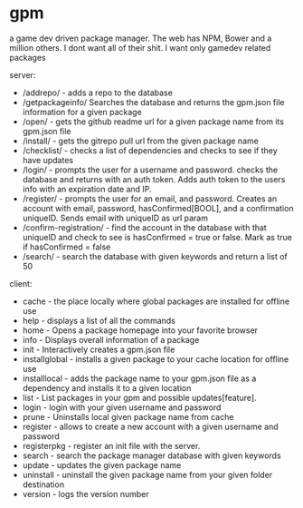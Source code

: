 # gpm
a game dev driven package manager. The web has NPM, Bower and a million others. I dont want all of their shit. I want only gamedev related packages

server:
- /addrepo/ - adds a repo to the database
- /getpackageinfo/  Searches the database and returns the gpm.json file information for a given package
- /open/ - gets the github readme url for a given package name from its gpm.json file
- /install/ - gets the gitrepo pull url from the given package name
- /checklist/ - checks a list of dependencies and checks to see if they have updates
- /login/ - prompts the user for a username and password. checks the database and returns with an auth token. Adds auth token to the users info with an expiration date and IP.
- /register/ - prompts the user for an email, and password. Creates an account with email, password, hasConfirmed[BOOL], and a confirmation uniqueID. Sends email with uniqueID as url param
- /confirm-registration/ - find the account in the database with that uniqueID and check to see is hasConfirmed = true or false. Mark as true if hasConfirmed = false
- /search/ - search the database with given keywords and return a list of 50

client:
- cache - the place locally where global packages are installed for offline use
- help - displays a list of all the commands
- home - Opens a package homepage into your favorite browser
- info - Displays overall information of a package
- init - Interactively creates a gpm.json file
- installglobal - installs a given package to your cache location for offline use
- installlocal - adds the package name to your gpm.json file as a dependency and installs it to a given location
- list - List packages in your gpm and possible updates[feature].
- login - login with your given username and password
- prune - Uninstalls local given package name from cache
- register - allows to create a new account with a given username and password
- registerpkg - register an init file with the server. 
- search - search the package manager database with given keywords
- update - updates the given package name
- uninstall - uninstall the given package name from your given folder destination
- version - logs the version number
